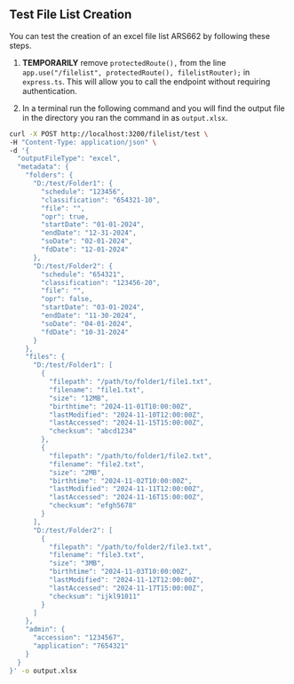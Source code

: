 ## Test File List Creation

You can test the creation of an excel file list ARS662 by following these steps.

1. **TEMPORARILY** remove `protectedRoute(),` from the line `app.use("/filelist", protectedRoute(), filelistRouter);` in `express.ts`. This will allow you to call the endpoint without requiring authentication.

2. In a terminal run the following command and you will find the output file in the directory you ran the command in as `output.xlsx`.

``` Bash
curl -X POST http://localhost:3200/filelist/test \
-H "Content-Type: application/json" \
-d '{
  "outputFileType": "excel",
  "metadata": {
    "folders": {
      "D:/test/Folder1": {
        "schedule": "123456",
        "classification": "654321-10",
        "file": "",
        "opr": true,
        "startDate": "01-01-2024",
        "endDate": "12-31-2024",
        "soDate": "02-01-2024",
        "fdDate": "12-01-2024"
      },
      "D:/test/Folder2": {
        "schedule": "654321",
        "classification": "123456-20",
        "file": "",
        "opr": false,
        "startDate": "03-01-2024",
        "endDate": "11-30-2024",
        "soDate": "04-01-2024",
        "fdDate": "10-31-2024"
      }
    },
    "files": {
      "D:/test/Folder1": [
        {
          "filepath": "/path/to/folder1/file1.txt",
          "filename": "file1.txt",
          "size": "12MB",
          "birthtime": "2024-11-01T10:00:00Z",
          "lastModified": "2024-11-10T12:00:00Z",
          "lastAccessed": "2024-11-15T15:00:00Z",
          "checksum": "abcd1234"
        },
        {
          "filepath": "/path/to/folder1/file2.txt",
          "filename": "file2.txt",
          "size": "2MB",
          "birthtime": "2024-11-02T10:00:00Z",
          "lastModified": "2024-11-11T12:00:00Z",
          "lastAccessed": "2024-11-16T15:00:00Z",
          "checksum": "efgh5678"
        }
      ],
      "D:/test/Folder2": [
        {
          "filepath": "/path/to/folder2/file3.txt",
          "filename": "file3.txt",
          "size": "3MB",
          "birthtime": "2024-11-03T10:00:00Z",
          "lastModified": "2024-11-12T12:00:00Z",
          "lastAccessed": "2024-11-17T15:00:00Z",
          "checksum": "ijkl91011"
        }
      ]
    },
    "admin": {
      "accession": "1234567",
      "application": "7654321"
    }
  }
}' -o output.xlsx
```